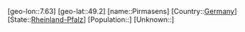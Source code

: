 ﻿---
location: [49.2,7.63]
type: City
tags:
- geo/City


SpocWebEntityId: 33383
isDeleted: false
confidential: public

---
[geo-lon::7.63]
[geo-lat::49.2]
[name::Pirmasens]
[Country::[Germany](geo/Continent/Europe/Germany.md)]
[State::[Rheinland-Pfalz](geo/Continent/Europe/Germany/Rheinland-Pfalz.md)]
[Population::]
[Unknown::]

